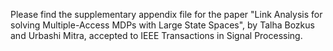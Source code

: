 Please find the supplementary appendix file for the paper "Link Analysis for solving Multiple-Access MDPs with Large State Spaces", by Talha Bozkus and Urbashi Mitra, accepted to IEEE Transactions in Signal Processing.
